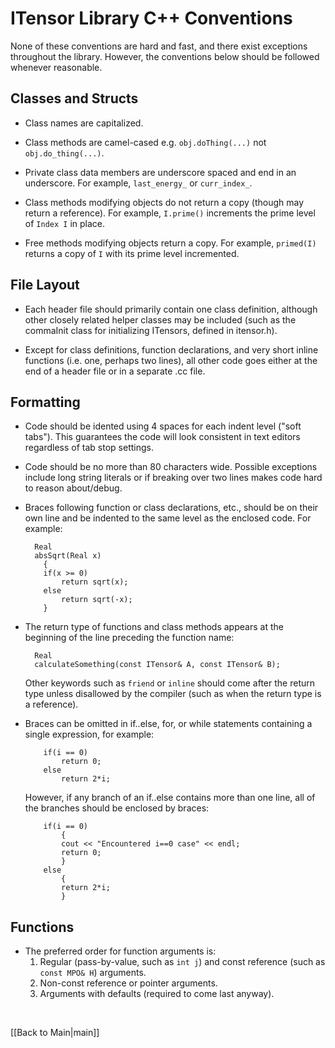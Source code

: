 # ITensor Library C++ Conventions #

None of these conventions are hard and fast, and there exist exceptions throughout the library.
However, the conventions below should be followed whenever reasonable.


## Classes and Structs ##

* Class names are capitalized.

* Class methods are camel-cased e.g. `obj.doThing(...)` not `obj.do_thing(...)`.

* Private class data members are underscore spaced and end in an underscore.
  For example, `last_energy_` or `curr_index_`.

* Class methods modifying objects do not return a copy (though may return a reference). 
  For example, `I.prime()` increments the prime level of `Index I` in place.

* Free methods modifying objects return a copy. For example, 
  `primed(I)` returns a copy of `I` with its prime level incremented.

## File Layout ##

* Each header file should primarily contain one class definition, although other
closely related helper classes may be included (such as the commaInit class for 
initializing ITensors, defined in itensor.h).

* Except for class definitions, function declarations, and very short inline functions (i.e. one, perhaps
two lines), all other code goes either at the end of a header
file or in a separate .cc file.



## Formatting ##

* Code should be idented using 4 spaces for each indent level ("soft tabs"). This guarantees
the code will look consistent in text editors regardless of tab stop settings.

* Code should be no more than 80 characters wide. Possible exceptions include long string literals or
if breaking over two lines makes code hard to reason about/debug.

* Braces following function or class declarations, etc., should be on their own line and 
  be indented to the same level as the enclosed code. For example:

        Real
        absSqrt(Real x)
          {
          if(x >= 0)
              return sqrt(x);
          else
              return sqrt(-x);
          }

* The return type of functions and class methods appears at the beginning of the line preceding the function name:

        Real
        calculateSomething(const ITensor& A, const ITensor& B);

  Other keywords such as `friend` or `inline` should come after the return type unless disallowed by the compiler
  (such as when the return type is a reference).

* Braces can be omitted in if..else, for, or while statements containing a single expression, for example:

          if(i == 0)
              return 0;
          else
              return 2*i;
  
  However, if any branch of an if..else contains more than one line, all of the branches should be enclosed by braces:

          if(i == 0)
              {
              cout << "Encountered i==0 case" << endl;
              return 0;
              }
          else
              {
              return 2*i;
              }


## Functions ##

* The preferred order for function arguments is:
    1. Regular (pass-by-value, such as `int j`) and const reference (such as `const MPO& H`) arguments.
    2. Non-const reference or pointer arguments.
    3. Arguments with defaults (required to come last anyway).


</br>

[[Back to Main|main]]
